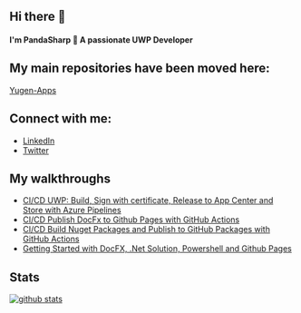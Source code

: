 ## Hi there 👋
#### I'm PandaSharp 🐼 A passionate UWP Developer

## My main repositories have been moved here:
[Yugen-Apps](https://github.com/orgs/Yugen-Apps/)

## Connect with me:
- [LinkedIn](https://www.linkedin.com/in/emilianomagliocca/)
- [Twitter](https://twitter.com/PandaSharp_)

## My walkthroughs
- [CI/CD UWP: Build, Sign with certificate, Release to App Center and Store with Azure Pipelines](https://yugen-apps.github.io/Yugen.Toolkit.Docs/articles/walkthroughs/uwp-azure-pipeline.html)
- [CI/CD Publish DocFx to Github Pages with GitHub Actions](https://yugen-apps.github.io/Yugen.Toolkit.Docs/articles/walkthroughs/docfx-github-actions.html)
- [CI/CD Build Nuget Packages and Publish to GitHub Packages with GitHub Actions](https://yugen-apps.github.io/Yugen.Toolkit.Docs/articles/walkthroughs/nuget-github-actions.html)
- [Getting Started with DocFX, .Net Solution, Powershell and Github Pages](https://yugen-apps.github.io/Yugen.Toolkit.Docs/articles/walkthroughs/docfx.html)

## Stats

[![github stats](https://github-readme-stats.vercel.app/api?username=Panda-Sharp)](https://github.com/Panda-Sharp)

<!--
[![github stats](https://github-readme-stats.vercel.app/api/top-langs?username=Panda-Sharp)](https://github.com/Panda-Sharp)
-->
